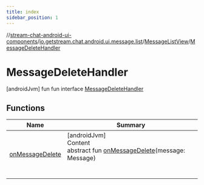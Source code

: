 ```yaml
---
title: index
sidebar_position: 1
---
```

//[stream-chat-android-ui-components](../../../../index.md)/[io.getstream.chat.android.ui.message.list](../../index.md)/[MessageListView](../index.md)/[MessageDeleteHandler](index.md)



# MessageDeleteHandler  
 [androidJvm] fun fun interface [MessageDeleteHandler](index.md)   


## Functions  
  
|  Name |  Summary | 
|---|---|
| <a name="io.getstream.chat.android.ui.message.list/MessageListView.MessageDeleteHandler/onMessageDelete/#io.getstream.chat.android.client.models.Message/PointingToDeclaration/"></a>[onMessageDelete](onMessageDelete.md)| <a name="io.getstream.chat.android.ui.message.list/MessageListView.MessageDeleteHandler/onMessageDelete/#io.getstream.chat.android.client.models.Message/PointingToDeclaration/"></a>[androidJvm]  <br/>Content  <br/>abstract fun [onMessageDelete](onMessageDelete.md)(message: Message)  <br/><br/><br/>|

